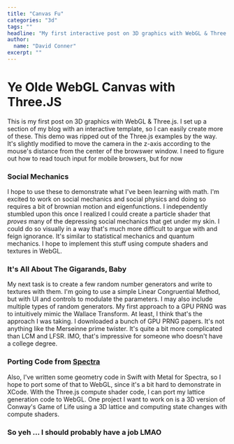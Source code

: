 ```yaml
---
title: "Canvas Fu"
categories: "3d"
tags: ""
headline: "My first interactive post on 3D graphics with WebGL & Three.js"
author:
  name: "David Conner"
excerpt: ""
---
```


<!--
- https://roman01la.github.io/threejs-cljs-playground/#/8962e543-f558-12d7-cb73-682985a679eb

- Hachisuka Toshiya 2015: https://arxiv.org/pdf/1505.06022.pdf
- http://nullprogram.com/blog/2014/06/29/
- http://nullprogram.com/webgl-particles/
- https://github.com/soulwire/Coffee-Physics
- https://soulwire.co.uk/webgl-gpu-particles/
- https://github.com/soulwire/WebGL-GPU-Particles
- https://www.ibiblio.org/e-notes/webgl/gpu/contents.htm
- https://thebookofshaders.com/10/
- https://aerotwist.com/tutorials/an-introduction-to-shaders-part-1/
- https://threejs.org/examples/js/GPUParticleSystem.js

-->

# Ye Olde WebGL Canvas with Three.JS

This is my first post on 3D graphics with WebGL & Three.js. I set up a
section of my blog with an interactive template, so I can easily
create more of these.  This demo was ripped out of the Three.js
examples by the way. It's slightly modified to move the camera in the
z-axis according to the mouse's distance from the center of the
browswer window. I need to figure out how to read touch input for
mobile browsers, but for now

### Social Mechanics

I hope to use these to demonstrate what I've been learning with
math. I'm excited to work on social mechanics and social physics and
doing so requires a bit of brownian motion and eigenfunctions.  I
independently stumbled upon this once I realized I could create a
particle shader that *proves* many of the depressing social mechanics
that get under my skin. I could do so visually in a way that's much
more difficult to argue with and feign ignorance. It's similar to
statistical mechanics and quantum mechanics. I hope to implement this
stuff using compute shaders and textures in WebGL.

### It's All About The Gigarands, Baby

My next task is to create a few random number generators and write to
textures with them. I'm going to use a simple Linear Congruential
Method, but with UI and controls to modulate the parameters. I may
also include multiple types of random generators. My first approach to
a GPU PRNG was to intuitively mimic the Wallace Transform. At least, I
think that's the approach I was taking. I downloaded a bunch of GPU
PRNG papers. It's not anything like the Merseinne prime twister. It's
quite a bit more complicated than LCM and LFSR. IMO, that's impressive
for someone who doesn't have a college degree.

### Porting Code from [Spectra](/projects/spectra.html)

Also, I've written some geometry code in Swift with Metal for Spectra,
so I hope to port some of that to WebGL, since it's a bit hard to
demonstrate in XCode. With the Three.js compute shader code, I can
port my lattice generation code to WebGL.  One project I want to work
on is a 3D version of Conway's Game of Life using a 3D lattice and
computing state changes with compute shaders.

### So yeh ... I should probably have a job LMAO

<script src="/js/3d/2016-12-21-canvas-test.js" type="text/javascript" />
